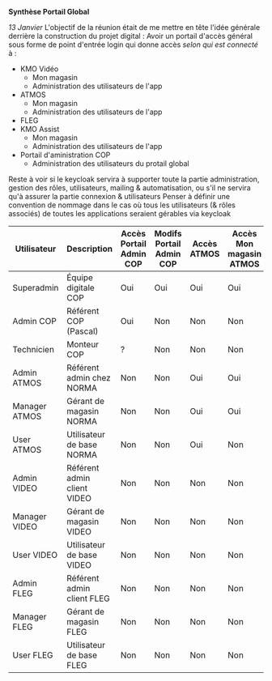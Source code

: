 **Synthèse Portail Global**
  
    
*13 Janvier*
L'objectif de la réunion était de me mettre en tête l'idée générale derrière la construction du projet digital :
Avoir un portail d'accès général sous forme de point d'entrée login qui donne accès *selon qui est connecté* à :
- KMO Vidéo
    - Mon magasin
    - Administration des utilisateurs de l'app
- ATMOS
    - Mon magasin
    - Administration des utilisateurs de l'app
- FLEG
- KMO Assist
    - Mon magasin
    - Administration des utilisateurs de l'app
- Portail d'aministration COP
    - Administration des utilisateurs du protail global

Reste à voir si le keycloak servira à supporter toute la partie administration, gestion des rôles, utilisateurs, mailing & automatisation, ou s'il ne servira qu'à assurer la partie connexion & utilisateurs
Penser à définir une convention de nommage dans le cas où tous les utilisateurs (& rôles associés) de toutes les applications seraient gérables via keycloak

| Utilisateur       | Description                  | Accès Portail Admin COP | Modifs Portail Admin COP | Accès ATMOS | Accès Mon magasin ATMOS | Modifs Admin ATMOS | Accès KMO Assist | Modifs Admin KMO Assist | Accès FLEG |
| ----------------- | ---------------------------- | ----------------------- | ------------------------ | ----------- | ----------------------- | ------------------ | ---------------- | ----------------------- | ---------- | 
| Superadmin        | Équipe digitale COP          | Oui                     | Oui                      | Oui         | Oui                     | Oui                | Oui              | Oui                     | Oui        |
| Admin COP         | Référent COP (Pascal)        | Oui                     | Non                      | Non         | Non                     | Non                | Oui              | Non                     | Oui        |
| Technicien        | Monteur COP                  | ?                       | Non                      | Non         | Non                     | Non                | Oui              | Non                     | Non        |
| Admin ATMOS       | Référent admin chez NORMA    | Non                     | Non                      | Oui         | Oui                     | Oui                | Non              | Non                     | Non        |
| Manager ATMOS     | Gérant de magasin NORMA      | Non                     | Non                      | Oui         | Oui                     | Non                | Non              | Non                     | Non        |
| User ATMOS        | Utilisateur de base NORMA    | Non                     | Non                      | Oui         | Non                     | Non                | Non              | Non                     | Non        |
| Admin VIDEO       | Référent admin client VIDEO  | Non                     | Non                      | Non         | Non                     | Non                | Non              | Non                     | Non        |
| Manager VIDEO     | Gérant de magasin VIDEO      | Non                     | Non                      | Non         | Non                     | Non                | Non              | Non                     | Non        |
| User VIDEO        | Utilisateur de base VIDEO    | Non                     | Non                      | Non         | Non                     | Non                | Non              | Non                     | Non        |
| Admin FLEG        | Référent admin client FLEG   | Non                     | Non                      | Non         | Non                     | Non                | Non              | Non                     | Oui        |
| Manager FLEG      | Gérant de magasin FLEG       | Non                     | Non                      | Non         | Non                     | Non                | Non              | Non                     | Oui        |
| User FLEG         | Utilisateur de base FLEG     | Non                     | Non                      | Non         | Non                     | Non                | Non              | Non                     | Oui        |
